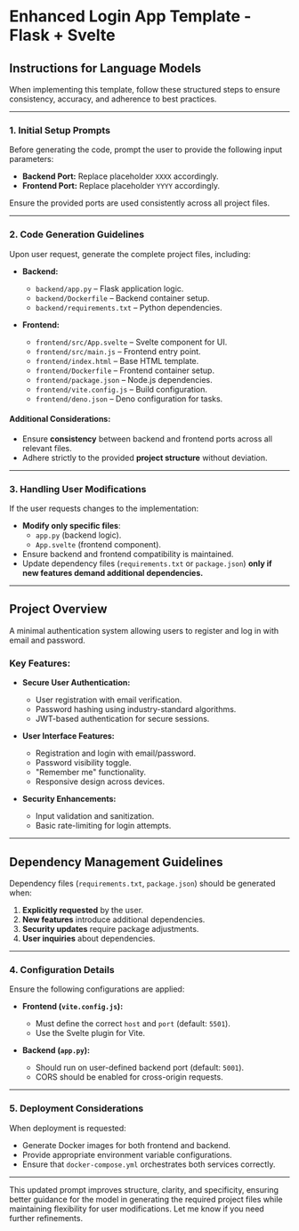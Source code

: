 # **Enhanced Login App Template - Flask + Svelte**

## **Instructions for Language Models**

When implementing this template, follow these structured steps to ensure consistency, accuracy, and adherence to best practices.

---

### **1. Initial Setup Prompts**

Before generating the code, prompt the user to provide the following input parameters:

- **Backend Port:** Replace placeholder `XXXX` accordingly.
- **Frontend Port:** Replace placeholder `YYYY` accordingly.

Ensure the provided ports are used consistently across all project files.

---

### **2. Code Generation Guidelines**

Upon user request, generate the complete project files, including:

- **Backend:**
  - `backend/app.py` – Flask application logic.
  - `backend/Dockerfile` – Backend container setup.
  - `backend/requirements.txt` – Python dependencies.
  
- **Frontend:**
  - `frontend/src/App.svelte` – Svelte component for UI.
  - `frontend/src/main.js` – Frontend entry point.
  - `frontend/index.html` – Base HTML template.
  - `frontend/Dockerfile` – Frontend container setup.
  - `frontend/package.json` – Node.js dependencies.
  - `frontend/vite.config.js` – Build configuration.
  - `frontend/deno.json` – Deno configuration for tasks.

#### **Additional Considerations:**
- Ensure **consistency** between backend and frontend ports across all relevant files.
- Adhere strictly to the provided **project structure** without deviation.

---

### **3. Handling User Modifications**

If the user requests changes to the implementation:

- **Modify only specific files**:
  - `app.py` (backend logic).
  - `App.svelte` (frontend component).
- Ensure backend and frontend compatibility is maintained.
- Update dependency files (`requirements.txt` or `package.json`) **only if new features demand additional dependencies.**

---

## **Project Overview**

A minimal authentication system allowing users to register and log in with email and password.

### **Key Features:**

- **Secure User Authentication:**
  - User registration with email verification.
  - Password hashing using industry-standard algorithms.
  - JWT-based authentication for secure sessions.

- **User Interface Features:**
  - Registration and login with email/password.
  - Password visibility toggle.
  - "Remember me" functionality.
  - Responsive design across devices.

- **Security Enhancements:**
  - Input validation and sanitization.
  - Basic rate-limiting for login attempts.

---

## **Dependency Management Guidelines**

Dependency files (`requirements.txt`, `package.json`) should be generated when:

1. **Explicitly requested** by the user.
2. **New features** introduce additional dependencies.
3. **Security updates** require package adjustments.
4. **User inquiries** about dependencies.

---

### **4. Configuration Details**

Ensure the following configurations are applied:

- **Frontend (`vite.config.js`):**
  - Must define the correct `host` and `port` (default: `5501`).
  - Use the Svelte plugin for Vite.
  
- **Backend (`app.py`):**
  - Should run on user-defined backend port (default: `5001`).
  - CORS should be enabled for cross-origin requests.

---

### **5. Deployment Considerations**

When deployment is requested:

- Generate Docker images for both frontend and backend.
- Provide appropriate environment variable configurations.
- Ensure that `docker-compose.yml` orchestrates both services correctly.

---

This updated prompt improves structure, clarity, and specificity, ensuring better guidance for the model in generating the required project files while maintaining flexibility for user modifications. Let me know if you need further refinements.